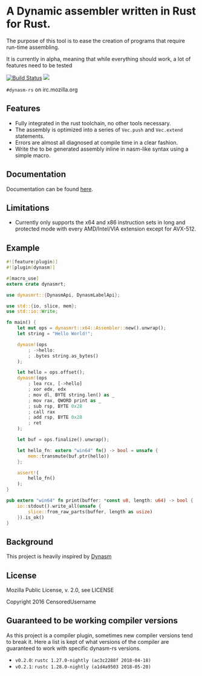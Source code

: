 # A Dynamic assembler written in Rust for Rust.

The purpose of this tool is to ease the creation of programs that require run-time assembling.

It is currently in alpha, meaning that while everything should work, a lot of features need to be tested

[![Build Status](https://travis-ci.org/CensoredUsername/dynasm-rs.svg?branch=master)](https://travis-ci.org/CensoredUsername/dynasm-rs)
[![](https://img.shields.io/crates/v/dynasm.svg)](https://crates.io/crates/dynasm)

`#dynasm-rs` on irc.mozilla.org

## Features

- Fully integrated in the rust toolchain, no other tools necessary.
- The assembly is optimized into a series of `Vec.push` and `Vec.extend` statements.
- Errors are almost all diagnosed at compile time in a clear fashion.
- Write the to be generated assembly inline in nasm-like syntax using a simple macro.

## Documentation

Documentation can be found [here](https://CensoredUsername.github.com/dynasm-rs/language/index.html).

## Limitations

- Currently only supports the x64 and x86 instruction sets in long and protected mode with every AMD/Intel/VIA extension except for AVX-512.

## Example

```rust
#![feature(plugin)]
#![plugin(dynasm)]

#[macro_use]
extern crate dynasmrt;

use dynasmrt::{DynasmApi, DynasmLabelApi};

use std::{io, slice, mem};
use std::io::Write;

fn main() {
    let mut ops = dynasmrt::x64::Assembler::new().unwrap();
    let string = "Hello World!";

    dynasm!(ops
        ; ->hello:
        ; .bytes string.as_bytes()
    );

    let hello = ops.offset();
    dynasm!(ops
        ; lea rcx, [->hello]
        ; xor edx, edx
        ; mov dl, BYTE string.len() as _
        ; mov rax, QWORD print as _
        ; sub rsp, BYTE 0x28
        ; call rax
        ; add rsp, BYTE 0x28
        ; ret
    );

    let buf = ops.finalize().unwrap();

    let hello_fn: extern "win64" fn() -> bool = unsafe {
        mem::transmute(buf.ptr(hello))
    };

    assert!(
        hello_fn()
    );
}

pub extern "win64" fn print(buffer: *const u8, length: u64) -> bool {
    io::stdout().write_all(unsafe {
        slice::from_raw_parts(buffer, length as usize)
    }).is_ok()
}
```

## Background

This project is heavily inspired by [Dynasm](http://luajit.org/dynasm.html)

## License

Mozilla Public License, v. 2.0, see LICENSE

Copyright 2016 CensoredUsername

## Guaranteed to be working compiler versions

As this project is a compiler plugin, sometimes new compiler versions tend to break it.
Here a list is kept of what versions of the compiler are guaranteed to work with specific
dynasm-rs versions.

- `v0.2.0`: `rustc 1.27.0-nightly (ac3c2288f 2018-04-18)`
- `v0.2.1`: `rustc 1.28.0-nightly (a1d4a9503 2018-05-20)`
